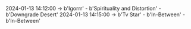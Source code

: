 2024-01-13 14:12:00 -> b'Igorrr' - b'Spirituality and Distortion' - b'Downgrade Desert'
2024-01-13 14:15:00 -> b'Tv Star' - b'In-Between' - b'In-Between'
